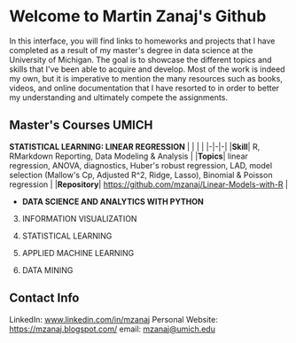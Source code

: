 # Welcome to Martin Zanaj's Github 

In this interface, you will find links to homeworks and projects that I have completed as a result of my master's degree in data science at the University of Michigan. The goal is to showcase the different topics and skills that I've been able to acquire and develop. Most of the work is indeed my own, but it is imperative to mention the many resources such as books, videos, and online documentation that I have resorted to in order to better my understanding and ultimately compete the assignments.  

## Master's Courses UMICH

**STATISTICAL LEARNING: LINEAR REGRESSION**
| | | |
|-|-|-|
|__Skill__| R, RMarkdown Reporting, Data Modeling & Analysis |
|__Topics__| linear regression, ANOVA, diagnostics, Huber's robust regression, LAD, model selection (Mallow's Cp, Adjusted R^2, Ridge, Lasso), Binomial & Poisson regression |
|__Repository__| https://github.com/mzanaj/Linear-Models-with-R |

   
 
-    **DATA SCIENCE AND ANALYTICS WITH PYTHON**
  
  
  3. INFORMATION VISUALIZATION
  
  
  4. STATISTICAL LEARNING 
  
  
  5. APPLIED MACHINE LEARNING
  
  
  6. DATA MINING 


## Contact Info
LinkedIn: www.linkedin.com/in/mzanaj
Personal Website: https://mzanaj.blogspot.com/ 
email: mzanaj@umich.edu 
